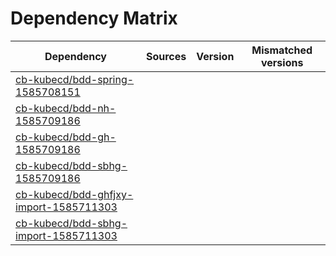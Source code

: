 # Dependency Matrix

Dependency | Sources | Version | Mismatched versions
---------- | ------- | ------- | -------------------
[cb-kubecd/bdd-spring-1585708151](https://github.com/cb-kubecd/bdd-spring-1585708151.git) |  | []() | 
[cb-kubecd/bdd-nh-1585709186](https://github.com/cb-kubecd/bdd-nh-1585709186.git) |  | []() | 
[cb-kubecd/bdd-gh-1585709186](https://github.com/cb-kubecd/bdd-gh-1585709186.git) |  | []() | 
[cb-kubecd/bdd-sbhg-1585709186](https://github.com/cb-kubecd/bdd-sbhg-1585709186.git) |  | []() | 
[cb-kubecd/bdd-ghfjxy-import-1585711303](https://github.com/cb-kubecd/bdd-ghfjxy-import-1585711303.git) |  | []() | 
[cb-kubecd/bdd-sbhg-import-1585711303](https://github.com/cb-kubecd/bdd-sbhg-import-1585711303.git) |  | []() | 
